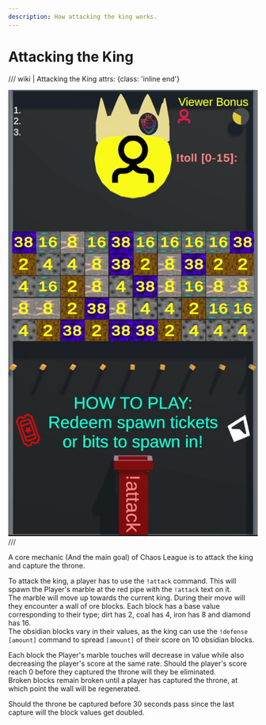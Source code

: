 ```yaml
---
description: How attacking the king works.
---
```


# Attacking the King

/// wiki | Attacking the King
    attrs: {class: 'inline end'}

![attack](../assets/images/throne.png)
///

A core mechanic (And the main goal) of Chaos League is to attack the king and capture the throne.

To attack the king, a player has to use the `!attack` command. This will spawn the Player's marble at the red pipe with the `!attack` text on it.  
The marble will move up towards the current king. During their move will they encounter a wall of ore blocks. Each block has a base value corresponding to their type; dirt has 2, coal has 4, iron has 8 and diamond has 16.  
The obsidian blocks vary in their values, as the king can use the `!defense [amount]` command to spread `[amount]` of their score on 10 obsidian blocks.

Each block the Player's marble touches will decrease in value while also decreasing the player's score at the same rate. Should the player's score reach 0 before they captured the throne will they be eliminated.  
Broken blocks remain broken until a player has captured the throne, at which point the wall will be regenerated.

Should the throne be captured before 30 seconds pass since the last capture will the block values get doubled.